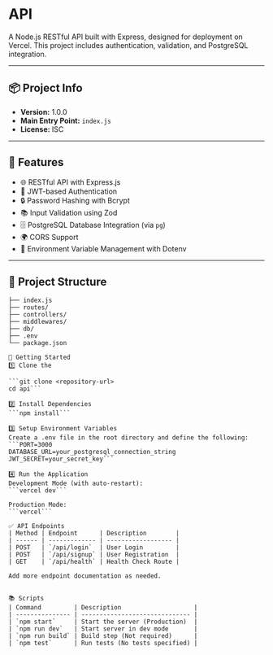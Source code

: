 # API

A Node.js RESTful API built with Express, designed for deployment on Vercel. This project includes authentication, validation, and PostgreSQL integration.

---

## 📦 Project Info

- **Version:** 1.0.0  
- **Main Entry Point:** `index.js`  
- **License:** ISC  

---

## 🚀 Features

- 🌐 RESTful API with Express.js  
- 🔐 JWT-based Authentication  
- 🔒 Password Hashing with Bcrypt  
- 📚 Input Validation using Zod  
- 🗄️ PostgreSQL Database Integration (via `pg`)  
- 🌍 CORS Support  
- 📖 Environment Variable Management with Dotenv  

---

## 📂 Project Structure

```plaintext
├── index.js
├── routes/
├── controllers/
├── middlewares/
├── db/
├── .env
└── package.json

📖 Getting Started
1️⃣ Clone the

```git clone <repository-url>
cd api```

2️⃣ Install Dependencies
```npm install```

3️⃣ Setup Environment Variables
Create a .env file in the root directory and define the following:
```PORT=3000
DATABASE_URL=your_postgresql_connection_string
JWT_SECRET=your_secret_key```

4️⃣ Run the Application
Development Mode (with auto-restart):
```vercel dev```

Production Mode:
```vercel```

✅ API Endpoints
| Method | Endpoint      | Description        |
| ------ | ------------- | ------------------ |
| POST   | `/api/login`  | User Login         |
| POST   | `/api/signup` | User Registration  |
| GET    | `/api/health` | Health Check Route |

Add more endpoint documentation as needed.


📚 Scripts
| Command         | Description                    |
| --------------- | ------------------------------ |
| `npm start`     | Start the server (Production)  |
| `npm run dev`   | Start server in dev mode       |
| `npm run build` | Build step (Not required)      |
| `npm test`      | Run tests (No tests specified) |
